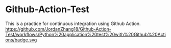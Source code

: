 # Github-Action-Test   
This is a practice for continuous integration using Github Action. 
https://github.com/JordanZhang18/Github-Action-Test/workflows/Python%20application%20test%20with%20Github%20Actions/badge.svg
